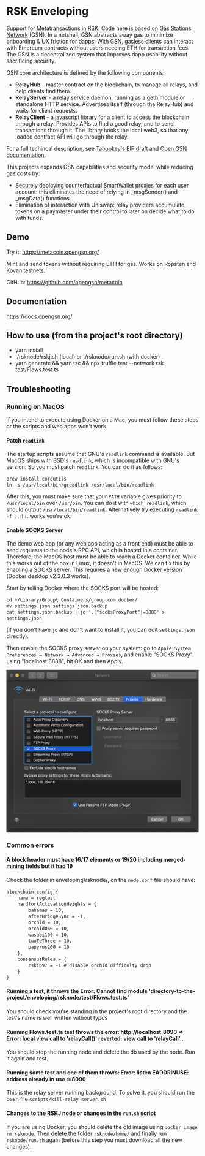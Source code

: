 # RSK Enveloping

Support for Metatransactions in RSK. Code here is based on [Gas Stations Network](https://github.com/opengsn/gsn) (GSN). In a nutshell, GSN abstracts away gas to minimize onboarding & UX friction for dapps. With GSN, gasless clients can interact with Ethereum contracts without users needing ETH for transaction fees. The GSN is a decentralized system that improves dapp usability without sacrificing security.

GSN core architecture is defined by the following components:

- **RelayHub** - master contract on the blockchain, to manage all relays, and help clients find them.
- **RelayServer** - a relay service daemon, running as a geth module or standalone HTTP service.  Advertises itself (through the RelayHub) and waits for client requests.
- **RelayClient** - a javascript library for a client to access the blockchain through a relay. Provides APIs to find a good relay, and to send transactions through it. The library hooks the local web3, so that any loaded contract API will go through the relay.

For a full techincal description, see [Tabookey's EIP draft](https://github.com/ethereum/EIPs/blob/master/EIPS/eip-1613.md) and [Open GSN documentation](https://docs.opengsn.org/learn/index.html).

This projects expands GSN capabilities and security model while reducing gas costs by:
- Securely deploying counterfactual SmartWallet proxies for each user account: this eliminates the need of relying in _msgSender() and _msgData() functions.
- Elimination of interaction with Uniswap: relay providers accumulate tokens on a paymaster under their control to later on decide what to do with funds.

## Demo

Try it: https://metacoin.opengsn.org/

Mint and send tokens without requiring ETH for gas. Works on Ropsten and Kovan testnets.

GitHub: https://github.com/opengsn/metacoin

## Documentation

https://docs.opengsn.org/

## How to use (from the project's root directory)

- yarn install
- ./rsknode/rskj.sh (local) or ./rsknode/run.sh (with docker)
- yarn generate && yarn tsc && npx truffle test --network rsk test/Flows.test.ts

## Troubleshooting

### Running on MacOS
If you intend to execute using Docker on a Mac, you must follow these steps or the scripts and web apps won't work.

#### Patch `readlink`
The startup scripts assume that GNU's `readlink` command is available. But MacOS ships with BSD's `readlink`, which is incompatible with GNU's version. So you must patch `readlink`. You can do it as follows:

```
brew install coreutils
ln -s /usr/local/bin/greadlink /usr/local/bin/readlink
```

After this, you must make sure that your `PATH` variable gives priority to `/usr/local/bin` over `/usr/bin`. You can do it with `which readlink`, which should output `/usr/local/bin/readlink`. Alternatively try executing `readlink -f .`, if it works you're ok.

#### Enable SOCKS Server
The demo web app (or any web app acting as a front end) must be able to send requests to the node's RPC API, which is hosted in a container. Therefore, the MacOS host must be able to reach a Docker container. While this works out of the box in Linux, it doesn't in MacOS. We can fix this by enabling a SOCKS server. This requires a new enough Docker version (Docker desktop v2.3.0.3 works).

Start by telling Docker where the SOCKS port will be hosted:
```
cd ~/Library/Group\ Containers/group.com.docker/
mv settings.json settings.json.backup
cat settings.json.backup | jq '.["socksProxyPort"]=8888' > settings.json
```

(If you don't have `jq` and don't want to install it, you can edit `settings.json` directly).

Then enable the SOCKS proxy server on your system: go to `Apple System Preferences → Network → Advanced → Proxies`, and enable "SOCKS Proxy" using "localhost:8888", hit OK and then Apply.

<img src="socks.png" width=600 align=center>

### Common errors

#### A block header must have 16/17 elements or 19/20 including merged-mining fields but it had 19

Check the folder in enveloping/rsknode/, on the `node.conf` file should have:

```
blockchain.config {
    name = regtest
    hardforkActivationHeights = {
        bahamas = 10,
        afterBridgeSync = -1,
        orchid = 10,
        orchid060 = 10,
        wasabi100 = 10,
        twoToThree = 10,
        papyrus200 = 10
    },
    consensusRules = {
        rskip97 = -1 # disable orchid difficulty drop
    }
}
```

#### Running a test, it throws the Error: Cannot find module 'directory-to-the-project/enveloping/rsknode/test/Flows.test.ts'

You should check you're standing in the project's root directory and the test's name is well written without typos

#### Running Flows.test.ts test throws the error: http://localhost:8090 => Error: local view call to 'relayCall()' reverted: view call to 'relayCall'..

You should stop the running node and delete the db used by the node. Run it again and test.

#### Running some test and one of them throws: Error: listen EADDRINUSE: address already in use :::8090

This is the relay server running background. To solve it, you should run the bash file `scripts/kill-relay-server.sh`

#### Changes to the RSKJ node or changes in the `run.sh` script

If you are using Docker, you should delete the old image using `docker image rm rsknode`.
Then delete the folder `rsknode/home/` and finally run `rsknode/run.sh` again (before this step you must download all the new changes).


